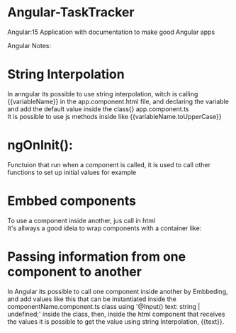 # Angular-TaskTracker
Angular:15 Application with documentation to make good Angular apps

Angular Notes:      

# String Interpolation
In anngular its possible to use string interpolation, witch is calling {{variableName}} in the app.component.html file, and declaring the variable and add the default value inside the class{} app.component.ts     
It is possible to use js methods inside like {{variableName.toUpperCase}}    

# ngOnInit():     
Functuion that run when a component is called, it is used to call other functions
to set up initial values for example

# Embbed components
To use a component inside another, jus call in html <app-componentName></app-componentName>     
It's  allways a good ideia to wrap components with a container like:     
<div class="container">     
  <app-componentName></app-componentName>    
</div>      

# Passing information from one component to another    
In Angular its possible to call one component inside another by Embbeding, and add values like this <app-componentName text="someValue"></app-componentName> 
that can be instantiated inside the componentName.component.ts class
using '@Input() text: string | undefined;' inside the class, then, inside the html component that receives the values it is possible to get the value using string Interpolation, {{text}}.



